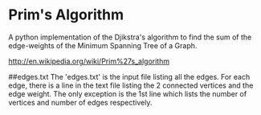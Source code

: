 Prim's Algorithm
========

A python implementation of the Djikstra's algorithm to find the sum of the edge-weights of the 
Minimum Spanning Tree of a Graph.

http://en.wikipedia.org/wiki/Prim%27s_algorithm

##edges.txt
The 'edges.txt' is the input file listing all the edges. 
For each edge, there is a line in the text file listing the 2 connected vertices and the edge weight.
The only exception is the 1st line which lists the number of vertices and number of edges respectively.


